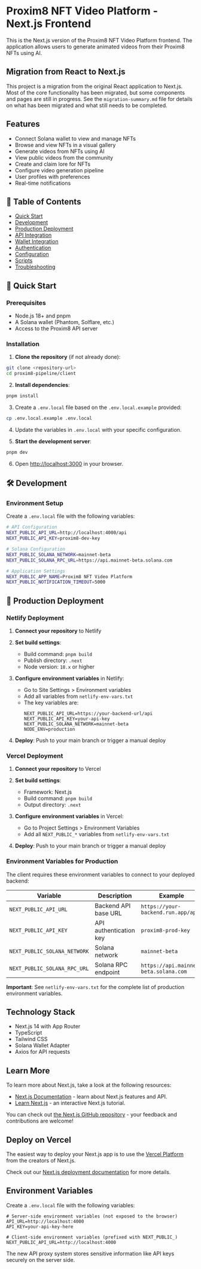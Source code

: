 # Proxim8 NFT Video Platform - Next.js Frontend

This is the Next.js version of the Proxim8 NFT Video Platform frontend. The application allows users to generate animated videos from their Proxim8 NFTs using AI.

## Migration from React to Next.js

This project is a migration from the original React application to Next.js. Most of the core functionality has been migrated, but some components and pages are still in progress. See the `migration-summary.md` file for details on what has been migrated and what still needs to be completed.

## Features

- Connect Solana wallet to view and manage NFTs
- Browse and view NFTs in a visual gallery
- Generate videos from NFTs using AI
- View public videos from the community
- Create and claim lore for NFTs
- Configure video generation pipeline
- User profiles with preferences
- Real-time notifications

## 📖 Table of Contents

- [Quick Start](#-quick-start)
- [Development](#-development)
- [Production Deployment](#-production-deployment)
- [API Integration](#-api-integration)
- [Wallet Integration](#-wallet-integration)
- [Authentication](#-authentication)
- [Configuration](#-configuration)
- [Scripts](#-available-scripts)
- [Troubleshooting](#-troubleshooting)

## 🚀 Quick Start

### Prerequisites
- Node.js 18+ and pnpm
- A Solana wallet (Phantom, Solflare, etc.)
- Access to the Proxim8 API server

### Installation

1. **Clone the repository** (if not already done):
```bash
git clone <repository-url>
cd proxim8-pipeline/client
```

2. **Install dependencies**:
```bash
pnpm install
```

3. Create a `.env.local` file based on the `.env.local.example` provided:
```bash
cp .env.local.example .env.local
```

4. Update the variables in `.env.local` with your specific configuration.

5. **Start the development server**:
```bash
pnpm dev
```

6. Open [http://localhost:3000](http://localhost:3000) in your browser.

## 🛠️ Development

### Environment Setup

Create a `.env.local` file with the following variables:

```bash
# API Configuration  
NEXT_PUBLIC_API_URL=http://localhost:4000/api
NEXT_PUBLIC_API_KEY=proxim8-dev-key

# Solana Configuration
NEXT_PUBLIC_SOLANA_NETWORK=mainnet-beta
NEXT_PUBLIC_SOLANA_RPC_URL=https://api.mainnet-beta.solana.com

# Application Settings
NEXT_PUBLIC_APP_NAME=Proxim8 NFT Video Platform
NEXT_PUBLIC_NOTIFICATION_TIMEOUT=5000
```

## 🚀 Production Deployment

### Netlify Deployment

1. **Connect your repository** to Netlify
2. **Set build settings**:
   - Build command: `pnpm build`
   - Publish directory: `.next`
   - Node version: `18.x` or higher

3. **Configure environment variables** in Netlify:
   - Go to Site Settings > Environment variables
   - Add all variables from `netlify-env-vars.txt`
   - The key variables are:
     ```
     NEXT_PUBLIC_API_URL=https://your-backend-url/api
     NEXT_PUBLIC_API_KEY=your-api-key
     NEXT_PUBLIC_SOLANA_NETWORK=mainnet-beta
     NODE_ENV=production
     ```

4. **Deploy**: Push to your main branch or trigger a manual deploy

### Vercel Deployment

1. **Connect your repository** to Vercel
2. **Set build settings**:
   - Framework: Next.js
   - Build command: `pnpm build`
   - Output directory: `.next`

3. **Configure environment variables** in Vercel:
   - Go to Project Settings > Environment Variables
   - Add all `NEXT_PUBLIC_*` variables from `netlify-env-vars.txt`

4. **Deploy**: Push to your main branch or trigger a manual deploy

### Environment Variables for Production

The client requires these environment variables to connect to your deployed backend:

| Variable | Description | Example |
|----------|-------------|---------|
| `NEXT_PUBLIC_API_URL` | Backend API base URL | `https://your-backend.run.app/api` |
| `NEXT_PUBLIC_API_KEY` | API authentication key | `proxim8-prod-key` |
| `NEXT_PUBLIC_SOLANA_NETWORK` | Solana network | `mainnet-beta` |
| `NEXT_PUBLIC_SOLANA_RPC_URL` | Solana RPC endpoint | `https://api.mainnet-beta.solana.com` |

**Important**: See `netlify-env-vars.txt` for the complete list of production environment variables.

## Technology Stack

- Next.js 14 with App Router
- TypeScript
- Tailwind CSS
- Solana Wallet Adapter
- Axios for API requests

## Learn More

To learn more about Next.js, take a look at the following resources:

- [Next.js Documentation](https://nextjs.org/docs) - learn about Next.js features and API.
- [Learn Next.js](https://nextjs.org/learn) - an interactive Next.js tutorial.

You can check out [the Next.js GitHub repository](https://github.com/vercel/next.js) - your feedback and contributions are welcome!

## Deploy on Vercel

The easiest way to deploy your Next.js app is to use the [Vercel Platform](https://vercel.com/new?utm_medium=default-template&filter=next.js&utm_source=create-next-app&utm_campaign=create-next-app-readme) from the creators of Next.js.

Check out our [Next.js deployment documentation](https://nextjs.org/docs/app/building-your-application/deploying) for more details.

## Environment Variables

Create a `.env.local` file with the following variables:

```
# Server-side environment variables (not exposed to the browser)
API_URL=http://localhost:4000
API_KEY=your-api-key-here

# Client-side environment variables (prefixed with NEXT_PUBLIC_)
NEXT_PUBLIC_API_URL=http://localhost:4000
```

The new API proxy system stores sensitive information like API keys securely on the server side.
